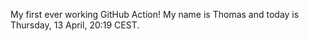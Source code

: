 My first ever working GitHub Action!
My name is Thomas and today is Thursday, 13 April, 20:19 CEST. 
